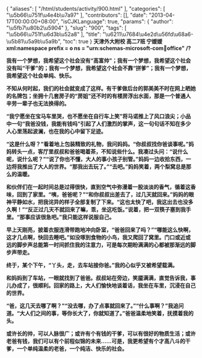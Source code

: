 {
    "aliases": [
        "/html/students/activity/900.html"
    ],
    "categories": [
        "\u5b66\u751f\u4e4b\u7a97"
    ],
    "contributors": [],
    "date": "2013-04-17T00:00:00+08:00",
    "isCJKLanguage": true,
    "params": {
        "author": "\u5fb7\u80b2\u5904"
    },
    "slug": "900",
    "tags": [
        "\u5b66\u751f\u6d3b\u52a8"
    ],
    "title": "\u6211\u7684\u4e2d\u56fd\u68a6-\u5b81\u5a9b\u5a9b",
    "toc": true
}
**天津外大附校 高二7班 宁媛媛xml:namespace prefix = o ns = "urn:schemas-microsoft-com:office:office" /?**

**我有一个梦想，我希望这个社会没有“高富帅”；我有一个梦想，我希望这个社会没有叫“干爹”的；我有一个梦想，我希望这个社会不靠“拼爹”；我有一个梦想，我希望这个社会单纯、快乐。**

**不知从何时起，我们的社会就变成了这样。有干爹做后台的郭美美不时在网上晒她的名牌包；坐拥十几套房子的“房姐”还不时的有楼房浮出水面，那是一个普通人辛劳一辈子也无法换得的。**

**“我宁愿坐在宝马车里哭，也不愿坐在自行车上笑”将马诺推上了风口浪尖；小品中一句“我爸没钱，我能有钱吗”引起了人们激烈的掌声，这一句句话不知在多少人心里荡起波澜，也在我的心中留下足迹。**

**“这是什么呀？”看着地上包装精致的礼物，我问妈妈。“你叔叔找你爸谈事呢。”妈妈转头一点，客厅里叔叔和爸爸喝着茶，不知说些什么。我凑过头问：“说什么呢，说什么呢？”“说了你也不懂，大人的事小孩子别管。”妈妈一边收拾东西，一边将我推出了大人的世界。“那我出去玩了。”“去吧。”妈妈笑着，两个梨窝总是那么的温暖。**

**和伙伴们在一起时间总是过得很快，直到空气中弥漫着一股淡淡的香气，循着这香味，回到了家里。“咦，爸爸呢？”“和你叔叔出差去了，过几天就回来。”妈妈的眼神平静如水，把我诧异的样子全部复制了下来。“这也太快了吧，我这出去也没多久啊！”“反正过几天不就回来了嘛，乖，坐这吃饭。”说着，把一双筷子塞到我手里。“那事应该很急吧。”我只能这样说服自己。**

**早上天刚亮，披着衣服连滑带跑地冲向卧室，“爸爸回来了吗？”“哪能这么快啊，这才几点啊，快回去睡吧。”如没啄到食物的小鸟，我又爬回了窝里。门口或近或远的脚步声总能第一时间抓住我的注意力，可是每次期盼满满的心都被那渐远的脚步声带走。**

**终于，某个下午，“丫头，走，去车站接你爸。”我的心似乎又被希望载满。**

**和妈妈到了车站，一眼就找到了爸爸。叔叔站在旁边，笑靥满满，直觉告诉我，事儿办成了，很顺利。回家的路上，大人们愉快地谈着话，我坐在车里，沉浸在自己的世界。**

**“爸，这几天去哪了啊？”“没去哪，办了点事就回来了。”“什么事啊？”我追问道。“大人们之间的事，等你长大了，你就知道了。”爸爸温柔地笑着，抚摸着我的头。**

**或许长的帅，可以人脉很广；或许有个有钱的干爹，可以有很好的物质生活；或许老爸有钱，我们可以有个前程似锦的未来……可是，我更希望有个才高八斗的干爹，一个单纯温柔的老爸，一个纯洁、快乐的社会。**

